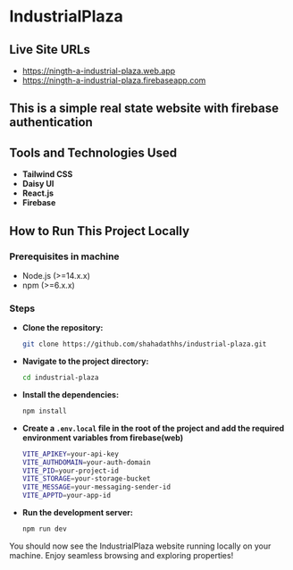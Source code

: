 # IndustrialPlaza

## Live Site URLs

- <https://ningth-a-industrial-plaza.web.app>
- <https://ningth-a-industrial-plaza.firebaseapp.com>

## This is a simple real state website with firebase authentication

## Tools and Technologies Used

- **Tailwind CSS**
- **Daisy UI**
- **React.js**
- **Firebase**

## How to Run This Project Locally

### Prerequisites in machine

- Node.js (>=14.x.x)
- npm (>=6.x.x)

### Steps

- **Clone the repository:**

   ```sh
   git clone https://github.com/shahadathhs/industrial-plaza.git
   ```

- **Navigate to the project directory:**

   ```sh
   cd industrial-plaza
   ```

- **Install the dependencies:**

   ```sh
   npm install
   ```

- **Create a `.env.local` file in the root of the project and add the required environment variables from firebase(web)**

   ```sh
   VITE_APIKEY=your-api-key
   VITE_AUTHDOMAIN=your-auth-domain
   VITE_PID=your-project-id
   VITE_STORAGE=your-storage-bucket
   VITE_MESSAGE=your-messaging-sender-id
   VITE_APPTD=your-app-id
   ```

- **Run the development server:**

   ```sh
   npm run dev
   ```

You should now see the IndustrialPlaza website running locally on your machine. Enjoy seamless browsing and exploring properties!
